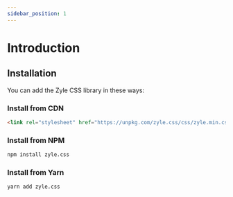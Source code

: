 ```yaml
---
sidebar_position: 1
---
```


# Introduction

## Installation

You can add the Zyle CSS library in these ways:

### Install from CDN

```html
<link rel="stylesheet" href="https://unpkg.com/zyle.css/css/zyle.min.css" />
```

### Install from NPM

```bash
npm install zyle.css
```

### Install from Yarn

```bash
yarn add zyle.css
```

